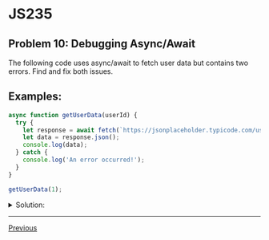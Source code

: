 # JS235
## Problem 10: Debugging Async/Await

The following code uses async/await to fetch user data but contains two errors. Find and fix both issues.

## Examples:

```javascript
async function getUserData(userId) {
  try {
    let response = await fetch(`https://jsonplaceholder.typicode.com/users/${userId}`);
    let data = response.json();
    console.log(data);
  } catch {
    console.log('An error occurred!');
  }
}

getUserData(1);
```

<details>
<summary>Solution:</summary>

**Logical Error**: The `response.json()` method returns a promise. The result of this promise needs to be awaited to get the parsed data.

**Syntax Error**: The catch block must include a parameter to capture the error object, written as `catch (error)`.

```javascript
async function getUserData(userId) {
  try {
    const response = await fetch(`https://jsonplaceholder.typicode.com/users/${userId}`);

    // Check if the response was successful
    if (!response.ok) {
      throw new Error(`HTTP Error: ${response.status}`);
    }

    // Error 1 fix: await the result of response.json()
    const data = await response.json();
    console.log(data);
  } catch (error) { // Error 2 fix: capture the error object
    console.error('An error occurred:', error);
  }
}

getUserData(1);
```

</details>

---

[Previous](09.md)